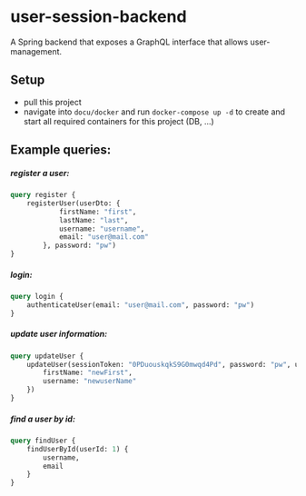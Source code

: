 # user-session-backend
A Spring backend that exposes a GraphQL interface that allows user-management.

## Setup
- pull this project
- navigate into `docu/docker` and run `docker-compose up -d` to create and start all required containers for this project (DB, ...)


## Example queries:
##### register a user:

```graphql
query register {
    registerUser(userDto: {
			firstName: "first",
			lastName: "last",
			username: "username",
			email: "user@mail.com"
		}, password: "pw")
}
```

##### login:

```graphql
query login {
    authenticateUser(email: "user@mail.com", password: "pw")
}
```

##### update user information:

```graphql
query updateUser {
	updateUser(sessionToken: "0PDuouskqkS9G0mwqd4Pd", password: "pw", userDto: {
		firstName: "newFirst",
		username: "newuserName"
	})
}
```

##### find a user by id:

```graphql
query findUser {
	findUserById(userId: 1) {
		username,
		email
	}
}
```
